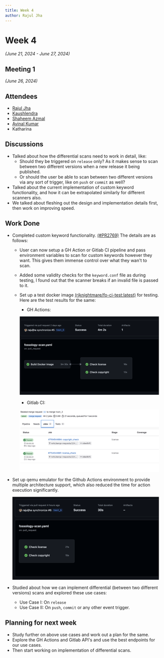 ```yaml
---
title: Week 4
author: Rajul Jha
---
```

<!--
SPDX-License-Identifier: CC-BY-SA-4.0

SPDX-FileCopyrightText: 2024 Rajul Jha <rajuljha49gmail.com>
-->

# Week 4
*(June 21, 2024 - June 27, 2024)*

## Meeting 1
*(June 26, 2024)*

## Attendees
* [Rajul Jha](https://github.com/rajuljha)
* [Kaushlendra](https://github.com/Kaushl2208)
* [Shaheem Azmal](https://github.com/shaheemazmalmmd)
* [Avinal Kumar](https://github.com/avinal)
* Katharina

## Discussions

* Talked about how the differential scans need to work in detail, like:
  * Should they be triggered on `release` only? As it makes sense to scan between two different versions when a new release it being published.
  * Or should the user be able to scan between two different versions via any sort of trigger, like on `push` or `commit` as well?
* Talked about the current implementation of custom keyword functionality, and how it can be
  extrapolated similarly for different scanners also.
* We talked about fleshing out the design and implementation details first, then work on improving speed.

## Work Done

* Completed custom keyword functionality. [(#PR2769)](https://github.com/fossology/fossology/pull/2769) The details are as follows:
  * User can now setup a GH Action or Gitlab CI pipeline and pass environment variables to scan for custom keywords however they want. This gives them immense control over what they wan't to scan.
  * Added some validity checks for the `keyword.conf` file as during testing, I found out that the scanner breaks if an invalid file is passed to it.
  * Set up a test docker image [(rjknightmare/fo-ci-test:latest)](https://hub.docker.com/layers/rjknightmare/fo-ci-test/latest/images/sha256-ac72768b8c4383a4aca05a50cd53ae427db9645b42619ad82b53e38b3b876b38?context=repo) for testing.
Here are the test results for the same:
    * GH Actions:

    ![Screenshot](/img/ci/GH_Actions_1.png)

    * Gitlab CI:

    ![Screenshot](/img/ci/Gitlab_1.png)

* Set up qemu emulator for the Github Actions environment to provide multiple architecture support, which also reduced the time for action execution significantly.

  ![Screenshot](/img/ci/GH_Actions_2.png)

* Studied about how we can implement differential (between two different versions) scans and explored these use cases:
  * Use Case I: On `release`
  * Use Case II: On `push`, `commit` or any other event trigger.


## Planning for next week

* Study further on above use cases and work out a plan for the same.
* Explore the GH Actions and Gitlab API's and use the best endpoints for our use cases.
* Then start working on implementation of differential scans.